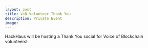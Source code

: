 ```yaml
---
layout: post
title: VoB Volunteer Thank You
description: Private Event
image: 
---
```


HackHaus will be hosting a Thank You social for Voice of Blockchain volunteers!
